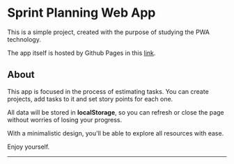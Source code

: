 # Sprint Planning Web App

This is a simple project, created with the purpose of studying the PWA technology.

The app itself is hosted by Github Pages in this [link](https://joaolucasgtr.github.io/sprint-planning-app/).

## About

This app is focused in the process of estimating tasks. You can create projects, add tasks to it and set story points for each one.

All data will be stored in **localStorage**, so you can refresh or close the page without worries of losing your progress.

With a minimalistic design, you'll be able to explore all resources with ease.

Enjoy yourself.

---
